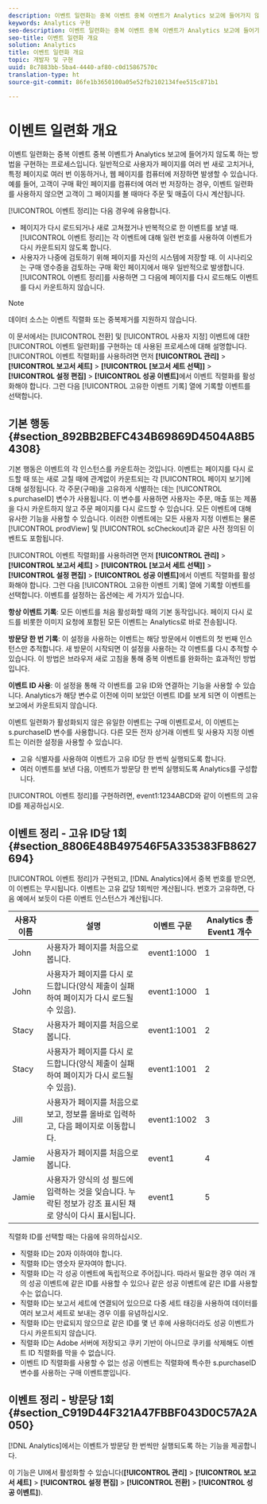 ```yaml
---
description: 이벤트 일련화는 중복 이벤트 중복 이벤트가 Analytics 보고에 들어가지 않도록 하는 방법을 구현하는 프로세스입니다. 일반적으로 사용자가 페이지를 여러 번 새로 고치거나, 특정 페이지로 여러 번 이동하거나, 웹 페이지를 컴퓨터에 저장하면 발생할 수 있습니다. 예를 들어, 고객이 구매 확인 페이지를 컴퓨터에 여러 번 저장하는 경우, 이벤트 일련화를 사용하지 않으면 고객이 그 페이지를 볼 때마다 주문 및 매출이 다시 계산됩니다.
keywords: Analytics 구현
seo-description: 이벤트 일련화는 중복 이벤트 중복 이벤트가 Analytics 보고에 들어가지 않도록 하는 방법을 구현하는 프로세스입니다. 일반적으로 사용자가 페이지를 여러 번 새로 고치거나, 특정 페이지로 여러 번 이동하거나, 웹 페이지를 컴퓨터에 저장하면 발생할 수 있습니다. 예를 들어, 고객이 구매 확인 페이지를 컴퓨터에 여러 번 저장하는 경우, 이벤트 일련화를 사용하지 않으면 고객이 그 페이지를 볼 때마다 주문 및 매출이 다시 계산됩니다.
seo-title: 이벤트 일련화 개요
solution: Analytics
title: 이벤트 일련화 개요
topic: 개발자 및 구현
uuid: 8c7883bb-5ba4-4440-af80-c0d15867570c
translation-type: ht
source-git-commit: 86fe1b3650100a05e52fb2102134fee515c871b1

---
```



# 이벤트 일련화 개요

이벤트 일련화는 중복 이벤트 중복 이벤트가 Analytics 보고에 들어가지 않도록 하는 방법을 구현하는 프로세스입니다. 일반적으로 사용자가 페이지를 여러 번 새로 고치거나, 특정 페이지로 여러 번 이동하거나, 웹 페이지를 컴퓨터에 저장하면 발생할 수 있습니다. 예를 들어, 고객이 구매 확인 페이지를 컴퓨터에 여러 번 저장하는 경우, 이벤트 일련화를 사용하지 않으면 고객이 그 페이지를 볼 때마다 주문 및 매출이 다시 계산됩니다.

[!UICONTROL 이벤트 정리]는 다음 경우에 유용합니다.

* 페이지가 다시 로드되거나 새로 고쳐졌거나 반복적으로 한 이벤트를 보낼 때. [!UICONTROL 이벤트 정리]는 각 이벤트에 대해 일련 번호를 사용하여 이벤트가 다시 카운트되지 않도록 합니다.
* 사용자가 나중에 검토하기 위해 페이지를 자신의 시스템에 저장할 때. 이 시나리오는 구매 영수증을 검토하는 구매 확인 페이지에서 매우 일반적으로 발생합니다. [!UICONTROL 이벤트 정리]를 사용하면 그 다음에 페이지를 다시 로드해도 이벤트를 다시 카운트하지 않습니다.

>[!NOTE]
>
>데이터 소스는 이벤트 직렬화 또는 중복제거를 지원하지 않습니다.

이 문서에서는 [!UICONTROL 전환] 및 [!UICONTROL 사용자 지정] 이벤트에 대한 [!UICONTROL 이벤트 일련화]를 구현하는 데 사용된 프로세스에 대해 설명합니다. [!UICONTROL 이벤트 직렬화]를 사용하려면 먼저 **[!UICONTROL 관리]** &gt; **[!UICONTROL 보고서 세트]** &gt; **[!UICONTROL [보고서 세트 선택]]** &gt; **[!UICONTROL 설정 편집]** &gt; **[!UICONTROL 성공 이벤트]**&#x200B;에서 이벤트 직렬화를 활성화해야 합니다. 그런 다음 [!UICONTROL 고유한 이벤트 기록] 열에 기록할 이벤트를 선택합니다.

## 기본 행동 {#section_892BB2BEFC434B69869D4504A8B54308}

기본 행동은 이벤트의 각 인스턴스를 카운트하는 것입니다. 이벤트는 페이지를 다시 로드할 때 또는 새로 고칠 때에 관계없이 카운트되는 각 [!UICONTROL 페이지 보기]에 대해 설정됩니다. 각 주문(구매)을 고유하게 식별하는 데는 [!UICONTROL s.purchaseID] 변수가 사용됩니다. 이 변수를 사용하면 사용자는 주문, 매출 또는 제품을 다시 카운트하지 않고 주문 페이지를 다시 로드할 수 있습니다. 모든 이벤트에 대해 유사한 기능을 사용할 수 있습니다. 이러한 이벤트에는 모든 사용자 지정 이벤트는 물론 [!UICONTROL prodView] 및 [!UICONTROL scCheckout]과 같은 사전 정의된 이벤트도 포함됩니다.

<!-- 

event_serialization_impl.xml

 -->

[!UICONTROL 이벤트 직렬화]를 사용하려면 먼저 **[!UICONTROL 관리]** &gt; **[!UICONTROL 보고서 세트]** &gt; **[!UICONTROL [보고서 세트 선택]]** &gt; **[!UICONTROL 설정 편집]** &gt; **[!UICONTROL 성공 이벤트]**&#x200B;에서 이벤트 직렬화를 활성화해야 합니다. 그런 다음 [!UICONTROL 고유한 이벤트 기록] 열에 기록할 이벤트를 선택합니다. 이벤트를 설정하는 옵션에는 세 가지가 있습니다.

**항상 이벤트 기록**: 모든 이벤트를 처음 활성화할 때의 기본 동작입니다. 페이지 다시 로드를 비롯한 이미지 요청에 포함된 모든 이벤트는 Analytics로 바로 전송됩니다.

**방문당 한 번 기록**: 이 설정을 사용하는 이벤트는 해당 방문에서 이벤트의 첫 번째 인스턴스만 추적합니다. 새 방문이 시작되면 이 설정을 사용하는 각 이벤트를 다시 추적할 수 있습니다. 이 방법은 브라우저 새로 고침을 통해 중복 이벤트를 완화하는 효과적인 방법입니다.

**이벤트 ID 사용**: 이 설정을 통해 각 이벤트를 고유 ID와 연결하는 기능을 사용할 수 있습니다. Analytics가 해당 변수로 이전에 이미 보았던 이벤트 ID를 보게 되면 이 이벤트는 보고에서 카운트되지 않습니다.

이벤트 일련화가 활성화되지 않은 유일한 이벤트는 구매 이벤트로서, 이 이벤트는 s.purchaseID 변수를 사용합니다. 다른 모든 전자 상거래 이벤트 및 사용자 지정 이벤트는 이러한 설정을 사용할 수 있습니다.

* 고유 식별자를 사용하여 이벤트가 고유 ID당 한 번씩 실행되도록 합니다.
* 여러 이벤트를 보낸 다음, 이벤트가 방문당 한 번씩 실행되도록 Analytics를 구성합니다.

[!UICONTROL 이벤트 정리]를 구현하려면, event1:1234ABCD와 같이 이벤트의 고유 ID를 제공하십시오.

## 이벤트 정리 - 고유 ID당 1회 {#section_8806E48B497546F5A335383FB8627694}

[!UICONTROL 이벤트 정리]가 구현되고, [!DNL Analytics]에서 중복 번호를 받으면, 이 이벤트는 무시됩니다. 이벤트는 고유 값당 1회씩만 계산됩니다. 번호가 고유하면, 다음 예에서 보듯이 다른 이벤트 인스턴스가 계산됩니다.

| 사용자 이름 | 설명 | 이벤트 구문 | Analytics 총 Event1 개수 |
|---|---|---|---|
| John | 사용자가 페이지를 처음으로 봅니다. | event1:1000 | 1 |
| John | 사용자가 페이지를 다시 로드합니다(양식 제출이 실패하여 페이지가 다시 로드될 수 있음). | event1:1000 | 1 |
| Stacy | 사용자가 페이지를 처음으로 봅니다. | event1:1001 | 2 |
| Stacy | 사용자가 페이지를 다시 로드합니다(양식 제출이 실패하여 페이지가 다시 로드될 수 있음). | event1:1001 | 2 |
| Jill | 사용자가 페이지를 처음으로 보고, 정보를 올바로 입력하고, 다음 페이지로 이동합니다. | event1:1002 | 3 |
| Jamie | 사용자가 페이지를 처음으로 봅니다. | event1 | 4 |
| Jamie | 사용자가 양식의 성 필드에 입력하는 것을 잊습니다. 누락된 정보가 강조 표시된 채로 양식이 다시 표시됩니다. | event1 | 5 |

직렬화 ID를 선택할 때는 다음에 유의하십시오.

* 직렬화 ID는 20자 이하여야 합니다.
* 직렬화 ID는 영숫자 문자여야 합니다.
* 직렬화 ID는 각 성공 이벤트에 독립적으로 주어집니다. 따라서 필요한 경우 여러 개의 성공 이벤트에 같은 ID를 사용할 수 있으나 같은 성공 이벤트에 같은 ID를 사용할 수는 없습니다.
* 직렬화 ID는 보고서 세트에 연결되어 있으므로 다중 세트 태깅을 사용하여 데이터를 여러 보고서 세트로 보내는 경우 이를 유념하십시오.
* 직렬화 ID는 만료되지 않으므로 같은 ID를 몇 년 후에 사용하더라도 성공 이벤트가 다시 카운트되지 않습니다.
* 직렬화 ID는 Adobe 서버에 저장되고 쿠키 기반이 아니므로 쿠키를 삭제해도 이벤트 ID 직렬화를 막을 수 없습니다.
* 이벤트 ID 직렬화를 사용할 수 없는 성공 이벤트는 직렬화에 특수한 s.purchaseID 변수를 사용하는 구매 이벤트뿐입니다.

## 이벤트 정리 - 방문당 1회 {#section_C919D44F321A47FBBF043D0C57A2A050}

[!DNL Analytics]에서는 이벤트가 방문당 한 번씩만 실행되도록 하는 기능을 제공합니다.

이 기능은 UI에서 활성화할 수 있습니다(**[!UICONTROL 관리]** &gt; **[!UICONTROL 보고서 세트]** &gt; **[!UICONTROL 설정 편집]** &gt; **[!UICONTROL 전환]** &gt; **[!UICONTROL 성공 이벤트]**).
